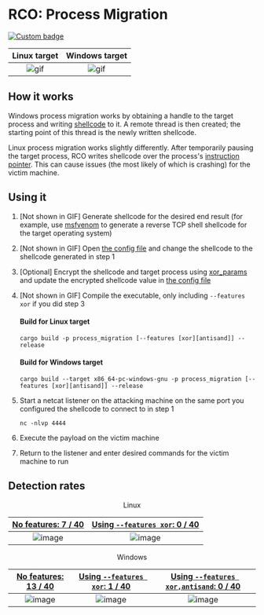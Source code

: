 # RCO: Process Migration

[![Custom badge](https://img.shields.io/endpoint?url=https%3A%2F%2Fraw.githubusercontent.com%2Fkmanc%2Fremote_code_oxidation%2Fmaster%2F.custom_shields%2Fprocess_migration.json)](https://github.com/kmanc/remote_code_oxidation/tree/master/process_migration)

Linux target               |  Windows target
:-------------------------:|:-------------------------:
![gif](https://user-images.githubusercontent.com/14863147/151044951-5ee5b376-9f62-4e2e-a773-8c3b7a7d580e.gif)  |  ![gif](https://user-images.githubusercontent.com/14863147/151059013-b053e9de-d75c-4470-97a7-a109c7f2ef55.gif)


## How it works

Windows process migration works by obtaining a handle to the target process and writing [shellcode](https://en.wikipedia.org/wiki/Shellcode) to it. A remote thread is then created; the starting point of this thread is the newly written shellcode.

Linux process migration works slightly differently. After temporarily pausing the target process, RCO writes shellcode over the process's [instruction pointer](https://datacadamia.com/computer/instruction/instruction_pointer). This can cause issues (the most likely of which is crashing) for the victim machine.


## Using it

1. [Not shown in GIF] Generate shellcode for the desired end result (for example, use [msfvenom](https://book.hacktricks.xyz/shells/shells/msfvenom) to generate a reverse TCP
shell shellcode for the target operating system)
2. [Not shown in GIF] Open [the config file](https://github.com/kmanc/remote_code_oxidation/blob/master/rco_config/src/lib.rs) 
and change the shellcode to the shellcode generated in step 1
3. [Optional] Encrypt the shellcode and target process using [xor_params](https://github.com/kmanc/remote_code_oxidation/blob/master/xor_shellcode) and update the encrypted shellcode value in [the config file](https://github.com/kmanc/remote_code_oxidation/blob/master/rco_config/src/lib.rs) 
4. [Not shown in GIF] Compile the executable, only including `--features xor` if you did step 3

    #### Build for Linux target
    ```commandline
    cargo build -p process_migration [--features [xor][antisand]] --release
    ```

    #### Build for Windows target
    ```commandline
    cargo build --target x86_64-pc-windows-gnu -p process_migration [--features [xor][antisand]] --release
    ```
5. Start a netcat listener on the attacking machine on the same port you configured the shellcode to connect to in step 1
    ```commandline
    nc -nlvp 4444
    ```   
6. Execute the payload on the victim machine
7. Return to the listener and enter desired commands for the victim machine to run


## Detection rates

<p align="center"> Linux </p>

[No features: 7 / 40](https://kleenscan.com/scan_result/3eb81783f8424844677211df497e521613ee5b0b82a5996f96a63b941ba3c87e) | [Using `--features xor`: 0 / 40](https://kleenscan.com/scan_result/b9c0d8a42da33d14be8422bd087624e548a6ecdd22c1d25aed06873e28d1dd96)
:-------------------------:|:-------------------------:
![image](https://user-images.githubusercontent.com/14863147/152621843-b78927d0-cfeb-40d0-b150-15d332b0fd61.png) | ![image](https://user-images.githubusercontent.com/14863147/152621872-4be9e051-f9c4-4ecb-bd3d-dcc58980e061.png)

<p align="center"> Windows </p>

[No features: 13 / 40](https://kleenscan.com/scan_result/f7c2b651b9629421550a380c09c7b9739d806a62db6fd9d571164b3f5df6a5b9) | [Using `--features xor`: 1 / 40](https://kleenscan.com/scan_result/ac4a1184e97abf31ebd968d2455535b92be646af54d077cbdb3b0a24254aae78) | [Using `--features xor,antisand`: 0 / 40](https://kleenscan.com/scan_result/f7e459f40276d8d1d12bb738b3aaf972997b8275da00967d8dbc264993ed5dc8)
:-------------------------:|:-------------------------:|:-------------------------:
![image](https://user-images.githubusercontent.com/14863147/152622089-0e41fc02-9c17-4017-882a-26b58d6166c5.png) | ![image](https://user-images.githubusercontent.com/14863147/152622105-268df42f-b240-463b-baf0-3df350e77110.png) | ![image](https://user-images.githubusercontent.com/14863147/152622122-3705c608-62b5-4650-8d79-a7ad128c7a9d.png)
